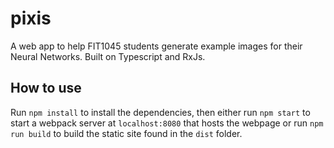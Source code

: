# pixis
A web app to help FIT1045 students generate example images for their Neural Networks. Built on Typescript and RxJs.

## How to use

Run `npm install` to install the dependencies, then either run `npm start` to start a webpack server at `localhost:8080`
that hosts the webpage or run `npm run build` to build the static site found in the `dist` folder.
